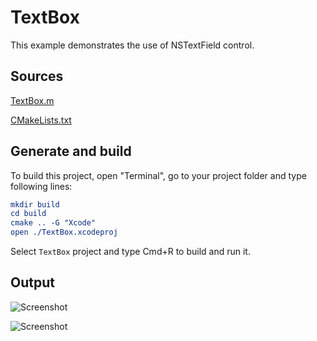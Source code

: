 # TextBox

This example demonstrates the use of NSTextField control.

## Sources

[TextBox.m](TextBox.m)

[CMakeLists.txt](CMakeLists.txt)

## Generate and build

To build this project, open "Terminal", go to your project folder and type following lines:

``` cmake
mkdir build
cd build
cmake .. -G "Xcode"
open ./TextBox.xcodeproj
```

Select `TextBox` project and type Cmd+R to build and run it.

## Output

![Screenshot](../../../docs/Pictures/TextBox.png)

![Screenshot](../../../docs/Pictures/TextBoxDark.png)
